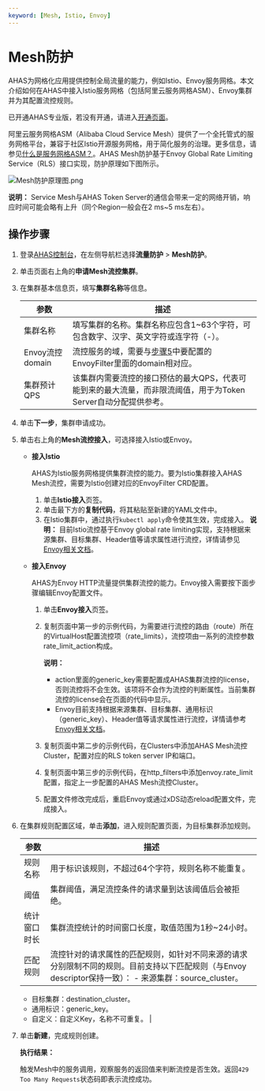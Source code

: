 ```yaml
---
keyword: [Mesh, Istio, Envoy]
---
```


# Mesh防护

AHAS为网格化应用提供控制全局流量的能力，例如Istio、Envoy服务网格。本文介绍如何在AHAS中接入Istio服务网格（包括阿里云服务网格ASM）、Envoy集群并为其配置流控规则。

已开通AHAS专业版，若没有开通，请进入[开通页面](https://common-buy.aliyun.com/?commodityCode=ahas_post#/open)。

阿里云服务网格ASM（Alibaba Cloud Service Mesh）提供了一个全托管式的服务网格平台，兼容于社区Istio开源服务网格，用于简化服务的治理。更多信息，请参见[什么是服务网格ASM？]()。AHAS Mesh防护基于Envoy Global Rate Limiting Service（RLS）接口实现，防护原理如下图所示。

![Mesh防护原理图.png](https://static-aliyun-doc.oss-accelerate.aliyuncs.com/assets/img/zh-CN/1070008951/p142317.png)

**说明：** Service Mesh与AHAS Token Server的通信会带来一定的网络开销，响应时间可能会略有上升（同个Region一般会在2 ms~5 ms左右）。

## 操作步骤

1.  登录[AHAS控制台](https://ahas.console.aliyun.com)，在左侧导航栏选择**流量防护** \> **Mesh防护**。

2.  单击页面右上角的**申请Mesh流控集群**。

3.  在集群基本信息页，填写**集群名称**等信息。

    |参数|描述|
    |--|--|
    |集群名称|填写集群的名称。集群名称应包含1~63个字符，可包含数字、汉字、英文字符或连字符（-）。|
    |Envoy流控domain|流控服务的域，需要与[步骤5](#step_a7b_95u_p89)中要配置的EnvoyFilter里面的domain相对应。|
    |集群预计QPS|该集群内需要流控的接口预估的最大QPS，代表可能到来的最大流量，而非限流阈值，用于为Token Server自动分配提供参考。|

4.  单击**下一步**，集群申请成功。

5.  单击右上角的**Mesh流控接入**，可选择接入Istio或Envoy。

    -   **接入Istio**

        AHAS为Istio服务网格提供集群流控的能力。要为Istio集群接入AHAS Mesh流控，需要为Istio创建对应的EnvoyFilter CRD配置。

        1.  单击**Istio接入**页签。
        2.  单击最下方的**复制代码**，将其粘贴至新建的YAML文件中。
        3.  在Istio集群中，通过执行`kubectl apply`命令使其生效，完成接入。
        **说明：** 目前Istio流控基于Envoy global rate limiting实现，支持根据来源集群、目标集群、Header值等请求属性进行流控，详情请参见[Envoy相关文档](https://www.envoyproxy.io/docs/envoy/latest/configuration/http/http_filters/rate_limit_filter?spm=5176.11961263.SystemGuardMeshProtection.4.f92f3bc10j41b0#config-http-filters-rate-limit)。

    -   **接入Envoy**

        AHAS为Envoy HTTP流量提供集群流控的能力。Envoy接入需要按下面步骤编辑Envoy配置文件。

        1.  单击**Envoy接入**页签。
        2.  复制页面中第一步的示例代码，为需要进行流控的路由（route）所在的VirtualHost配置流控项（rate\_limits），流控项由一系列的流控参数rate\_limit\_action构成。

            **说明：**

            -   action里面的generic\_key需要配置成AHAS集群流控的license，否则流控将不会生效。该项将不会作为流控的判断属性。当前集群流控的license会在页面的代码中显示。
            -   Envoy目前支持根据来源集群、目标集群、通用标识（generic\_key）、Header值等请求属性进行流控，详情请参考[Envoy相关文档](https://www.envoyproxy.io/docs/envoy/latest/configuration/http/http_filters/rate_limit_filter?spm=5176.11961263.SystemGuardMeshProtection.6.f92f3bc10j41b0#config-http-filters-rate-limit)。
        3.  复制页面中第二步的示例代码，在Clusters中添加AHAS Mesh流控Cluster，配置对应的RLS token server IP和端口。
        4.  复制页面中第三步的示例代码，在http\_filters中添加envoy.rate\_limit配置，指定上一步配置的AHAS Mesh流控Cluster。
        5.  配置文件修改完成后，重启Envoy或通过xDS动态reload配置文件，完成接入。
6.  在集群规则配置区域，单击**添加**，进入规则配置页面，为目标集群添加规则。

    |参数|描述|
    |--|--|
    |规则名称|用于标识该规则，不超过64个字符，规则名称不能重复。|
    |阈值|集群阈值，满足流控条件的请求量到达该阈值后会被拒绝。|
    |统计窗口时长|集群流控统计的时间窗口长度，取值范围为1秒~24小时。|
    |匹配规则|流控针对的请求属性的匹配规则，如针对不同来源的请求分别限制不同的规则。目前支持以下匹配规则（与Envoy descriptor保持一致）：    -   来源集群：source\_cluster。
    -   目标集群：destination\_cluster。
    -   通用标识：generic\_key。
    -   自定义：自定义Key，名称不可重复。 |

7.  单击**新建**，完成规则创建。

    **执行结果：**

    触发Mesh中的服务调用，观察服务的返回值来判断流控是否生效。返回`429 Too Many Requests`状态码即表示流控成功。


